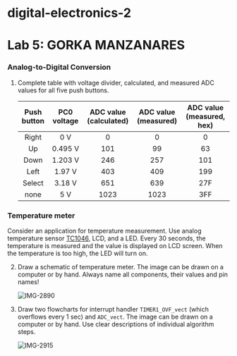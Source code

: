 # digital-electronics-2

# Lab 5: GORKA MANZANARES

### Analog-to-Digital Conversion

1. Complete table with voltage divider, calculated, and measured ADC values for all five push buttons.

   | **Push button** | **PC0 voltage** | **ADC value (calculated)** | **ADC value (measured)** | **ADC value (measured, hex)** |
   | :-: | :-: | :-: | :-: | :-: |
   | Right  | 0&nbsp;V     | 0    | 0    | 0   |
   | Up     | 0.495&nbsp;V | 101  | 99   | 63  |
   | Down   | 1.203&nbsp;V | 246  | 257  | 101 |
   | Left   | 1.97&nbsp;V  | 403  | 409  | 199 |
   | Select | 3.18&nbsp;V  | 651  | 639  | 27F |
   | none   | 5&nbsp;V     | 1023 | 1023 | 3FF |

### Temperature meter

Consider an application for temperature measurement. Use analog temperature sensor [TC1046](http://ww1.microchip.com/downloads/en/DeviceDoc/21496C.pdf), LCD, and a LED. Every 30 seconds, the temperature is measured and the value is displayed on LCD screen. When the temperature is too high, the LED will turn on.

2. Draw a schematic of temperature meter. The image can be drawn on a computer or by hand. Always name all components, their values and pin names!

   ![IMG-2890](https://user-images.githubusercontent.com/114478577/198678796-91c94573-a3f5-44a6-8385-6e6f0e9b5ec8.jpg)


3. Draw two flowcharts for interrupt handler `TIMER1_OVF_vect` (which overflows every 1&nbsp;sec) and `ADC_vect`. The image can be drawn on a computer or by hand. Use clear descriptions of individual algorithm steps.

   ![IMG-2915](https://user-images.githubusercontent.com/114478577/198683783-a65d0a2d-3bdb-45ef-8069-3f837d60a095.jpg)
